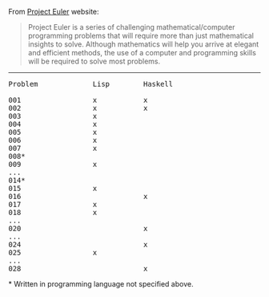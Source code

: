 From [Project Euler](http://projecteuler.net/) website:

> Project Euler is a series of challenging mathematical/computer programming problems that will require more than just mathematical insights to solve. Although mathematics will help you arrive at elegant and efficient methods, the use of a computer and programming skills will be required to solve most problems.

---

<pre>
Problem             Lisp        Haskell
                    
001                 x           x
002                 x           x
003                 x
004                 x
005                 x
006                 x
007                 x
008*
009                 x
...
014*
015                 x
016                             x
017                 x
018                 x
...
020                             x
...
024                             x
025                 x
...
028                             x
</pre>
\* Written in programming language not specified above.
